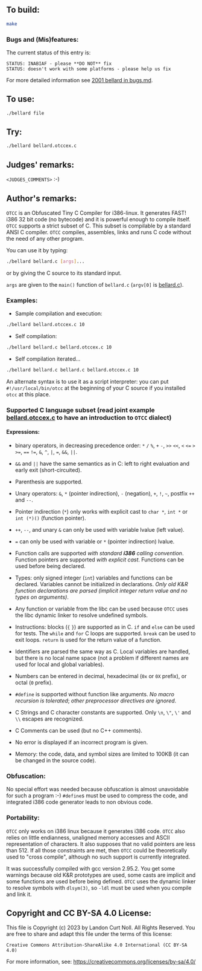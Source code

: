 ## To build:

```sh
make
```


### Bugs and (Mis)features:

The current status of this entry is:

```
STATUS: INABIAF - please **DO NOT** fix
STATUS: doesn't work with some platforms - please help us fix
```

For more detailed information see [2001 bellard in bugs.md](/bugs.md#2001-bellard).


## To use:

```sh
./bellard file
```


## Try:

```sh
./bellard bellard.otccex.c
```


## Judges' remarks:

`<JUDGES_COMMENTS>` :-)


## Author's remarks:

`OTCC` is an Obfuscated Tiny C Compiler for i386-linux. It generates
FAST! i386 32 bit code (no bytecode) and it is powerful enough to
compile itself. `OTCC` supports a strict subset of C. This subset is
compilable by a standard ANSI C compiler. `OTCC` compiles,
assembles, links and runs C code without the need of any other
program.

You can use it by typing:

```sh
./bellard bellard.c [args]...
```

or by giving the C source to its standard input.

`args` are given to the `main()` function of `bellard.c` (`argv[0]` is
[bellard.c](bellard.c)).


### Examples:

- Sample compilation and execution:

```sh
./bellard bellard.otccex.c 10
```

- Self compilation:

```sh
./bellard bellard.c bellard.otccex.c 10
```

- Self compilation iterated...

```sh
./bellard bellard.c bellard.c bellard.otccex.c 10
```

An alternate syntax is to use it as a script interpreter: you can
put `#!/usr/local/bin/otcc` at the beginning of your C source if
you installed `otcc` at this place.


### Supported C language subset (read joint example [bellard.otccex.c](bellard.otccex.c) to have an introduction to `OTCC` dialect)


#### Expressions:

* binary operators, in decreasing precedence order: `*` `/` `%`,
  `+` `-`, `>>` `<<`, `<` `<=` `>` `>=`, `==` `!=`, `&`,
  `^`, `|`, `=`, `&&`, `||`.

* `&&` and `||` have the same semantics as in C: left to right
  evaluation and early exit (short-circuited).

* Parenthesis are supported.

* Unary operators: `&`, `*` (pointer indirection), `-`
  (negation), `+`, `!`, `~`, postfix `++` and `--`.

* Pointer indirection (`*`) only works with explicit cast to
  `char *`, `int *` or `int (*)()` (function pointer).

* `++`, `--`, and unary `&` can only be used with variable
  lvalue (left value).

* `=` can only be used with variable or `*` (pointer
  indirection) lvalue.

* Function calls are supported _with standard **i386** calling
  convention_. Function pointers are supported _with explicit
  cast_. Functions can be used before being declared.

- Types: only signed integer (`int`) variables and functions can
  be declared. Variables cannot be initialized in
  declarations. _Only old K&R function declarations are parsed
  (implicit integer return value and no types on arguments)_.

- Any function or variable from the libc can be used because `OTCC`
  uses the libc dynamic linker to resolve undefined symbols.

- Instructions: blocks (`{` `}`) are supported as in C. `if` and
  `else` can be used for tests. The `while` and `for` C loops are supported.
  `break` can be used to exit loops. `return` is used for the return value of a
  function.

- Identifiers are parsed the same way as C. Local variables are
  handled, but there is no local name space (not a problem if
  different names are used for local and global variables).

- Numbers can be entered in decimal, hexadecimal (`0x` or `0X`
  prefix), or octal (`0` prefix).

- `#define` is supported without function like arguments. _No macro
  recursion is tolerated_; _other preprocessor directives are
  ignored_.

- C Strings and C character constants are supported. Only `\n`,
  `\"`, `\'` and `\\` escapes are recognized.

- C Comments can be used (but no C++ comments).

- No error is displayed if an incorrect program is given.

- Memory: the code, data, and symbol sizes are limited to 100KB
  (it can be changed in the source code).


### Obfuscation:

No special effort was needed because obfuscation is almost
unavoidable for such a program :-) `#define`s must be used to
compress the code, and integrated i386 code generator leads to non
obvious code.


### Portability:

`OTCC` only works on i386 linux because it generates i386 code. `OTCC`
also relies on little endianness, unaligned memory accesses and
ASCII representation of characters. It also supposes that no valid
pointers are less than 512. If all those constraints are met, then
`OTCC` could be theoretically used to "cross compile", although no
such support is currently integrated.

It was successfully compiled with gcc version 2.95.2. You get some
warnings because old K&R prototypes are used, some casts are implicit
and some functions are used before being defined. `OTCC` uses the
dynamic linker to resolve symbols with `dlsym(3)`, so `-ldl` must
be used when you compile and link it.


## Copyright and CC BY-SA 4.0 License:

This file is Copyright (c) 2023 by Landon Curt Noll.  All Rights Reserved.
You are free to share and adapt this file under the terms of this license:

    Creative Commons Attribution-ShareAlike 4.0 International (CC BY-SA 4.0)

For more information, see: https://creativecommons.org/licenses/by-sa/4.0/
